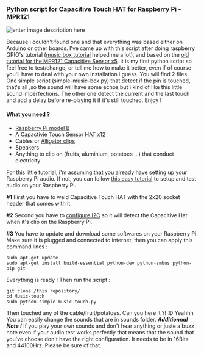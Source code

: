 ### Python script for Capacitive Touch HAT for Raspberry Pi - MPR121

![enter image description here](https://cdn-shop.adafruit.com/product-videos/970x728/2340-01.jpg)

Because i couldn't found one and that everything was based either on Arduino or other boards. I've came up with this script after doing raspberry GPIO's tutorial ([music box tutorial](https://www.raspberrypi.org/learning/gpio-music-box/worksheet/) helped me a lot), and 
based on the [old tutorial for the MPR121 Capacitive Sensor x5](https://learn.adafruit.com/mpr121-capacitive-touch-sensor-on-raspberry-pi-and-beaglebone-black/hardware). It is my first python script so feel free to test/change, or tell me how to make it better, even if of course you'll have to deal with your own installation i guess. You will find 2 files. One simple script (simple-music-box.py) that detect if the pin is touched, that's all ,so the sound will have some echos but i kind of like this little sound imperfections. The other one detect the current and the last touch and add a delay before re-playing it if it's still touched. Enjoy !

#### What you need ?
* [Raspberry Pi model B](https://www.adafruit.com/products/3055) 
* [A Capactivie Touch Sensor HAT x12](https://www.adafruit.com/product/2340)
* Cables or [Alligator clips](https://www.adafruit.com/product/1008)
* Speakers
* Anything to clip on (fruits, aluminium, potatoes ...) that conduct electricity

For this little tutorial, i'm assuming that you already have setting up your Raspberry Pi audio. If not, you can follow [this easy tutorial](http://www.raspberrypi-spy.co.uk/2012/06/raspberry-pi-speakers-analog-sound-test/) to setup and test audio on your Raspberry Pi.

**#1** First you have to weld Capacitive Touch HAT with the 2x20 socket header that comes with it. 

**#2** Second you have to [configure I2C](https://learn.adafruit.com/adafruits-raspberry-pi-lesson-4-gpio-setup/configuring-i2c) so it will detect the Capacitive Hat when it's clip on the Raspberry Pi.

**#3** You have to update and download some softwares on your Raspberry Pi. Make sure it is plugged and connected to internet, then you can apply this command lines :
```
sudo apt-get update
sudo apt-get install build-essential python-dev python-smbus python-pip git
```

Everything is ready ! Then run the script :
```
git clone /this repository/
cd Music-touch
sudo python simple-music-touch.py 
```

Then touched any of the cable/fruit/potatoes. Can you here it ?! :D Yeahhh 
You can easily change the sounds that are in sounds folder. 
***Additionnal Note !*** If you play your own sounds and don't hear anything or juste a buzz note even if your audio test works perfectly that means that the sound that you've choose don't have the right configuration. It needs to be in 16Bits and 44100Hrz. Please be sure of that.  

